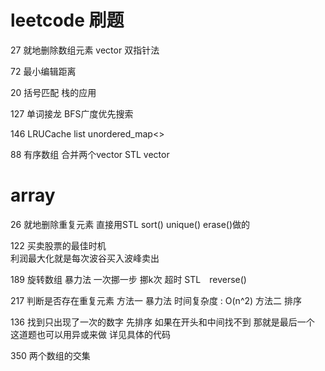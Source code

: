 # leetcode 刷题

27 就地删除数组元素 vector 双指针法

72 最小编辑距离    

20 括号匹配 栈的应用

127 单词接龙 BFS广度优先搜索

146 LRUCache list unordered_map<>

88  有序数组 合并两个vector  STL vector

# array

26 就地删除重复元素 
直接用STL sort() unique() erase()做的

122 买卖股票的最佳时机  
利润最大化就是每次波谷买入波峰卖出

189 旋转数组
暴力法 一次挪一步 挪k次 超时
STL　reverse()

217 判断是否存在重复元素
方法一 暴力法 
时间复杂度 : O(n^2)
方法二 排序 

136 找到只出现了一次的数字 
先排序 如果在开头和中间找不到 那就是最后一个
这道题也可以用异或来做 详见具体的代码

350 两个数组的交集 









